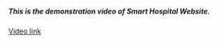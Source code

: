 ##### This is the demonstration video of Smart Hospital Website.
[Video link](https://drive.google.com/file/d/1MLhXpvHSssvoznFmWWNr0P-RT_SMJ62a/view?usp=drive_link)
